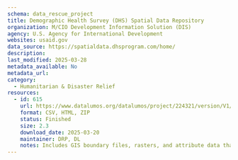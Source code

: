 ```yaml
---
schema: data_rescue_project 
title: Demographic Health Survey (DHS) Spatial Data Repository
organization: M/CIO Development Information Solution (DIS)
agency: U.S. Agency for International Development
websites: usaid.gov
data_source: https://spatialdata.dhsprogram.com/home/
description: 
last_modified: 2025-03-28
metadata_available: No
metadata_url: 
category:
  - Humanitarian & Disaster Relief 
resources:
  - id: 615
    url: https://www.datalumos.org/datalumos/project/224321/version/V1/view
    format: CSV, HTML, ZIP
    status: Finished
    size: 2.3
    download_date: 2025-03-20
    maintainer: DRP, DL
    notes: Includes GIS boundary files, rasters, and attribute data that can be associated with countries and subdivisions
---
```

